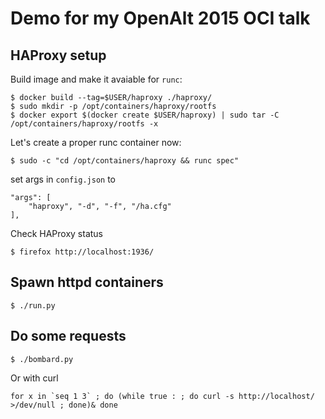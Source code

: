 # Demo for my OpenAlt 2015 OCI talk


## HAProxy setup

Build image and make it avaiable for `runc`:

```
$ docker build --tag=$USER/haproxy ./haproxy/
$ sudo mkdir -p /opt/containers/haproxy/rootfs
$ docker export $(docker create $USER/haproxy) | sudo tar -C /opt/containers/haproxy/rootfs -x
```

Let's create a proper runc container now:

```
$ sudo -c "cd /opt/containers/haproxy && runc spec"
```

set args in `config.json` to

```
"args": [
    "haproxy", "-d", "-f", "/ha.cfg"
],
```

Check HAProxy status

```
$ firefox http://localhost:1936/
```

## Spawn httpd containers

```
$ ./run.py
```

## Do some requests


```
$ ./bombard.py
```

Or with curl

```
for x in `seq 1 3` ; do (while true : ; do curl -s http://localhost/ >/dev/null ; done)& done
```

